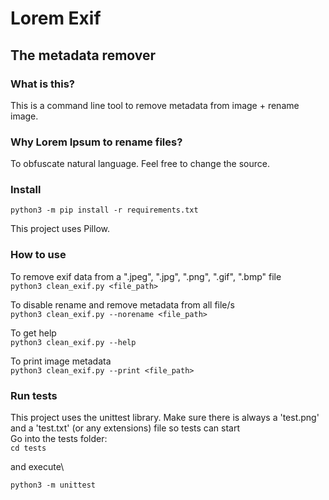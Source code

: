 # Lorem Exif

## The metadata remover

### What is this?

This is a command line tool to remove metadata from image + rename image.

### Why Lorem Ipsum to rename files?

To obfuscate natural language. Feel free to change the source.

### Install

```python3 -m pip install -r requirements.txt```

This project uses Pillow.

### How to use

To remove exif data from a ".jpeg", ".jpg", ".png", ".gif", ".bmp" file\
```python3 clean_exif.py <file_path>```

To disable rename and remove metadata from all file/s\
```python3 clean_exif.py --norename <file_path>```

To get help\
```python3 clean_exif.py --help```

To print image metadata\
```python3 clean_exif.py --print <file_path>```

### Run tests

This project uses the unittest library. Make sure there is always a 'test.png' and a 'test.txt' (or any extensions) file so tests can start\
Go into the tests folder:\
```cd tests```

and execute\

```python3 -m unittest```
